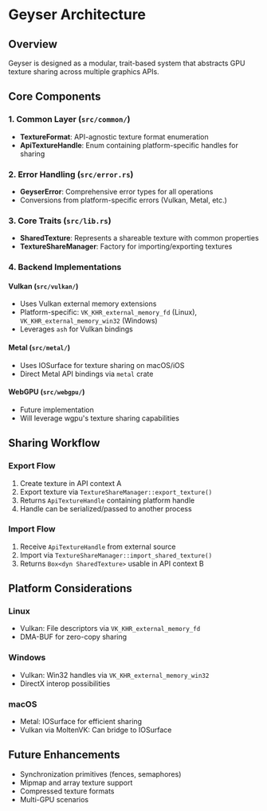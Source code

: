 # Geyser Architecture

## Overview

Geyser is designed as a modular, trait-based system that abstracts GPU texture sharing across multiple graphics APIs.

## Core Components

### 1. Common Layer (`src/common/`)

- **TextureFormat**: API-agnostic texture format enumeration
- **ApiTextureHandle**: Enum containing platform-specific handles for sharing

### 2. Error Handling (`src/error.rs`)

- **GeyserError**: Comprehensive error types for all operations
- Conversions from platform-specific errors (Vulkan, Metal, etc.)

### 3. Core Traits (`src/lib.rs`)

- **SharedTexture**: Represents a shareable texture with common properties
- **TextureShareManager**: Factory for importing/exporting textures

### 4. Backend Implementations

#### Vulkan (`src/vulkan/`)
- Uses Vulkan external memory extensions
- Platform-specific: `VK_KHR_external_memory_fd` (Linux), `VK_KHR_external_memory_win32` (Windows)
- Leverages `ash` for Vulkan bindings

#### Metal (`src/metal/`)
- Uses IOSurface for texture sharing on macOS/iOS
- Direct Metal API bindings via `metal` crate

#### WebGPU (`src/webgpu/`)
- Future implementation
- Will leverage wgpu's texture sharing capabilities

## Sharing Workflow

### Export Flow
1. Create texture in API context A
2. Export texture via `TextureShareManager::export_texture()`
3. Returns `ApiTextureHandle` containing platform handle
4. Handle can be serialized/passed to another process

### Import Flow
1. Receive `ApiTextureHandle` from external source
2. Import via `TextureShareManager::import_shared_texture()`
3. Returns `Box<dyn SharedTexture>` usable in API context B

## Platform Considerations

### Linux
- Vulkan: File descriptors via `VK_KHR_external_memory_fd`
- DMA-BUF for zero-copy sharing

### Windows
- Vulkan: Win32 handles via `VK_KHR_external_memory_win32`
- DirectX interop possibilities

### macOS
- Metal: IOSurface for efficient sharing
- Vulkan via MoltenVK: Can bridge to IOSurface

## Future Enhancements

- Synchronization primitives (fences, semaphores)
- Mipmap and array texture support
- Compressed texture formats
- Multi-GPU scenarios

